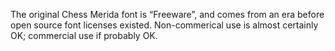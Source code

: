 The original Chess Merida font is “Freeware”, and comes from an era before
open source font licenses existed.  Non-commerical use is almost certainly
OK; commercial use if probably OK.
